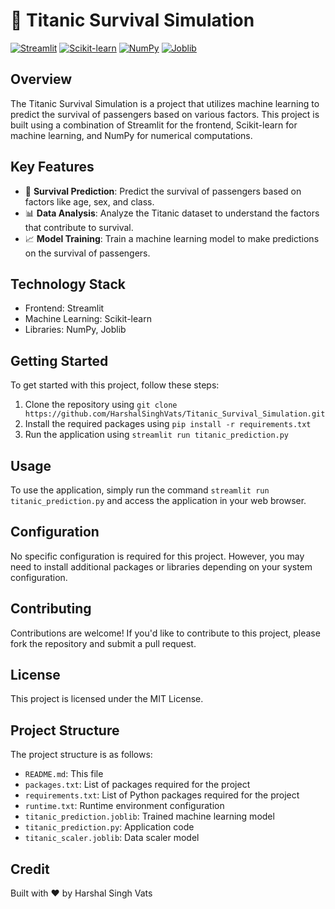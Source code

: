 # 🚢 Titanic Survival Simulation
[![Streamlit](https://img.shields.io/badge/Streamlit-FF4B4B?style=for-the-badge&logo=streamlit&logoColor=white)](https://streamlit.io/)
[![Scikit-learn](https://img.shields.io/badge/Scikit--learn-F7931E?style=for-the-badge&logo=scikit-learn&logoColor=white)](https://scikit-learn.org/)
[![NumPy](https://img.shields.io/badge/NumPy-013243?style=for-the-badge&logo=numpy&logoColor=white)](https://numpy.org/)
[![Joblib](https://img.shields.io/badge/Joblib-87CEEB?style=for-the-badge&logo=joblib&logoColor=white)](https://joblib.readthedocs.io/)

## Overview
The Titanic Survival Simulation is a project that utilizes machine learning to predict the survival of passengers based on various factors. This project is built using a combination of Streamlit for the frontend, Scikit-learn for machine learning, and NumPy for numerical computations.

## Key Features
* 🚀 **Survival Prediction**: Predict the survival of passengers based on factors like age, sex, and class.
* 📊 **Data Analysis**: Analyze the Titanic dataset to understand the factors that contribute to survival.
* 📈 **Model Training**: Train a machine learning model to make predictions on the survival of passengers.

## Technology Stack
* Frontend: Streamlit
* Machine Learning: Scikit-learn
* Libraries: NumPy, Joblib

## Getting Started
To get started with this project, follow these steps:
1. Clone the repository using `git clone https://github.com/HarshalSinghVats/Titanic_Survival_Simulation.git`
2. Install the required packages using `pip install -r requirements.txt`
3. Run the application using `streamlit run titanic_prediction.py`

## Usage
To use the application, simply run the command `streamlit run titanic_prediction.py` and access the application in your web browser.

## Configuration
No specific configuration is required for this project. However, you may need to install additional packages or libraries depending on your system configuration.

## Contributing
Contributions are welcome! If you'd like to contribute to this project, please fork the repository and submit a pull request.

## License
This project is licensed under the MIT License.

## Project Structure
The project structure is as follows:
* `README.md`: This file
* `packages.txt`: List of packages required for the project
* `requirements.txt`: List of Python packages required for the project
* `runtime.txt`: Runtime environment configuration
* `titanic_prediction.joblib`: Trained machine learning model
* `titanic_prediction.py`: Application code
* `titanic_scaler.joblib`: Data scaler model

## Credit
Built with ❤️ by Harshal Singh Vats
